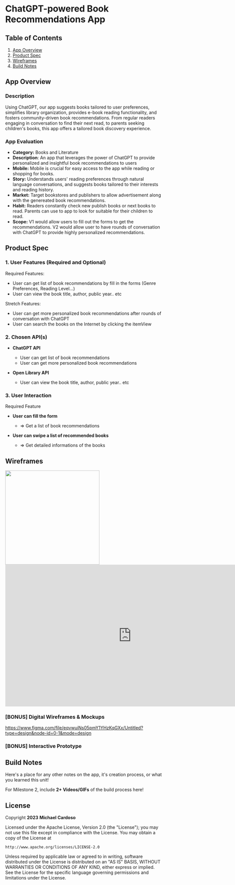 # **ChatGPT-powered Book Recommendations App**

## Table of Contents

1. [App Overview](#App-Overview)
1. [Product Spec](#Product-Spec)
1. [Wireframes](#Wireframes)
1. [Build Notes](#Build-Notes)

## App Overview

### Description 

Using ChatGPT, our app suggests books tailored to user preferences, simplifies library organization, provides e-book reading functionality, and fosters community-driven book recommendations. From regular readers engaging in conversation to find their next read, to parents seeking children's books, this app offers a tailored book discovery experience.

### App Evaluation

<!-- Evaluation of your app across the following attributes -->

- **Category:** Books and Literature
- **Description**: An app that leverages the power of ChatGPT to provide personalized and insightful book recommendations to users
- **Mobile:** Mobile is crucial for easy access to the app while reading or shopping for books.
- **Story:** Understands users' reading preferences through natural language conversations, and suggests books tailored to their interests and reading history.
- **Market:** Target bookstores and publishers to allow advertisement along with the genereated book recommendations.
- **Habit:** Readers constantly check new publish books or next books to read. Parents can use to app to look for suitable for their children to read.
- **Scope:** V1 would allow users to fill out the forms to get the recommendations. V2 would allow user to have rounds of conversation with ChatGPT to provide highly personalized recommendations.

## Product Spec

### 1. User Features (Required and Optional)

Required Features:

- User can get list of book recommendations by fill in the forms (Genre Preferences, Reading Level...)
- User can view the book title, author, public year.. etc

Stretch Features:

- User can get more personalized book recommendations after rounds of conversation with ChatGPT
- User can search the books on the Internet by clicking the itemView

### 2. Chosen API(s)

- **ChatGPT API**
    - User can get list of book recommendations
    - User can get more personalized book recommendations

- **Open Library API**
    - User can view the book title, author, public year.. etc

### 3. User Interaction

Required Feature

- **User can fill the form**
  - => Get a list of book recommendations

- **User can swipe a list of recommended books**
  - => Get detailed informations of the books

## Wireframes

<img src="https://owl-go.s3.amazonaws.com/wireframe.png" width="300"/>

<iframe style="border: 1px solid rgba(0, 0, 0, 0.1);" width="800" height="450" src="https://www.figma.com/embed?embed_host=share&url=https%3A%2F%2Fwww.figma.com%2Ffile%2FeqvwuiNs05pmY1YHzKqGXx%2FUntitled%3Ftype%3Ddesign%26node-id%3D0%253A1%26mode%3Ddesign%26t%3DyYnpsCXzBPRaIT8s-1" allowfullscreen></iframe>


### [BONUS] Digital Wireframes & Mockups

https://www.figma.com/file/eqvwuiNs05pmY1YHzKqGXx/Untitled?type=design&node-id=0-1&mode=design


### [BONUS] Interactive Prototype

## Build Notes

Here's a place for any other notes on the app, it's creation 
process, or what you learned this unit!  

For Milestone 2, include **2+ Videos/GIFs** of the build process here!

## License

Copyright **2023** **Michael Cardoso**

Licensed under the Apache License, Version 2.0 (the "License");
you may not use this file except in compliance with the License.
You may obtain a copy of the License at

    http://www.apache.org/licenses/LICENSE-2.0

Unless required by applicable law or agreed to in writing, software
distributed under the License is distributed on an "AS IS" BASIS,
WITHOUT WARRANTIES OR CONDITIONS OF ANY KIND, either express or implied.
See the License for the specific language governing permissions and
limitations under the License.